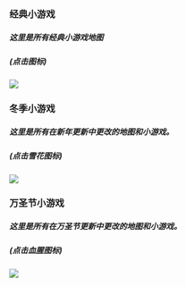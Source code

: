 ### 经典小游戏
##### 这里是所有经典小游戏地图
##### (点击图标)
[![](https://github.com/KoT0XleB/AutoEvent/blob/main/Photos/MiniGames(mini).png)](https://github.com/KoT0XleB/AutoEvent/blob/main/Docs/ClassicMiniGames_zh.md)

### 冬季小游戏
##### 这里是所有在新年更新中更改的地图和小游戏。
##### (点击雪花图标)
[![](https://github.com/KoT0XleB/AutoEvent/blob/main/Photos/MiniGames%20Winter(mini).png)](https://github.com/KoT0XleB/AutoEvent/blob/main/Docs/NewYearMiniGames_zh.md)

### 万圣节小游戏
##### 这里是所有在万圣节更新中更改的地图和小游戏。
##### (点击血腥图标)
[![](https://github.com/kldhsh123/AutoEvent/blob/main/Photos/MiniGames%20Halloween(mini).png)](https://github.com/KoT0XleB/AutoEvent/blob/main/Docs/NewYearMiniGames_zh.md)
